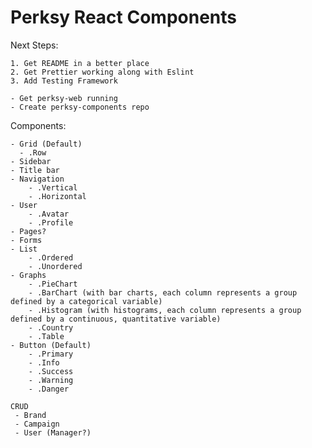 # Perksy React Components

Next Steps:

    1. Get README in a better place
    2. Get Prettier working along with Eslint
    3. Add Testing Framework

    - Get perksy-web running
    - Create perksy-components repo

Components:

    - Grid (Default)
      - .Row
    - Sidebar
    - Title bar
    - Navigation
    	- .Vertical
    	- .Horizontal
    - User
    	- .Avatar
    	- .Profile
    - Pages?
    - Forms
    - List
    	- .Ordered
    	- .Unordered
    - Graphs
    	- .PieChart
    	- .BarChart (with bar charts, each column represents a group defined by a categorical variable)
    	- .Histogram (with histograms, each column represents a group defined by a continuous, quantitative variable)
    	- .Country
    	- .Table
    - Button (Default)
    	- .Primary
    	- .Info
    	- .Success
    	- .Warning
    	- .Danger

    CRUD
     - Brand
     - Campaign
     - User (Manager?)
